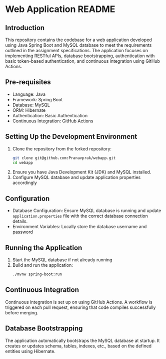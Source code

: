 # Web Application README

## Introduction
This repository contains the codebase for a web application developed using Java Spring Boot and MySQL database to meet the requirements outlined in the assignment specifications. The application focuses on implementing RESTful APIs, database bootstrapping, authentication with basic token-based authentication, and continuous integration using GitHub Actions.

## Pre-requisites
- Language: Java
- Framework: Spring Boot
- Database: MySQL
- ORM: Hibernate
- Authentication: Basic Authentication
- Continuous Integration: GitHub Actions

## Setting Up the Development Environment
1. Clone the repository from the forked repository:
   ```bash
   git clone git@github.com:Pranavprak/webapp.git
   cd webapp
   ```
2. Ensure you have Java Development Kit (JDK) and MySQL installed.
3. Configure MySQL database and update application properties accordingly

## Configuration
- Database Configuration: Ensure MySQL database is running and update `application.properties` file with the correct database connection details.
- Environment Variables: Locally store the database username and password

## Running the Application
1. Start the MySQL database if not already running
2. Build and run the application:
   ```bash
   ./mvnw spring-boot:run
   ```

## Continuous Integration
Continuous integration is set up on using GitHub Actions. A workflow is triggered on each pull request, ensuring that code compiles successfully before merging.

## Database Bootstrapping
The application automatically bootstraps the MySQL database at startup. It creates or updates schema, tables, indexes, etc., based on the defined entities using Hibernate.
